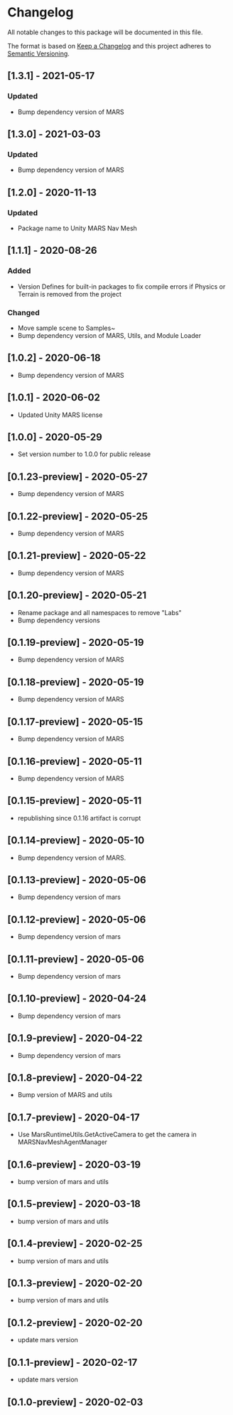 # Changelog
All notable changes to this package will be documented in this file.

The format is based on [Keep a Changelog](http://keepachangelog.com/en/1.0.0/)
and this project adheres to [Semantic Versioning](http://semver.org/spec/v2.0.0.html).

## [1.3.1] - 2021-05-17
### Updated
- Bump dependency version of MARS

## [1.3.0] - 2021-03-03
### Updated
- Bump dependency version of MARS

## [1.2.0] - 2020-11-13
### Updated
- Package name to Unity MARS Nav Mesh

## [1.1.1] - 2020-08-26
### Added
- Version Defines for built-in packages to fix compile errors if Physics or Terrain is removed from the project

### Changed
- Move sample scene to Samples~
- Bump dependency version of MARS, Utils, and Module Loader

## [1.0.2] - 2020-06-18
- Bump dependency version of MARS

## [1.0.1] - 2020-06-02
- Updated Unity MARS license

## [1.0.0] - 2020-05-29
- Set version number to 1.0.0 for public release

## [0.1.23-preview] - 2020-05-27
- Bump dependency version of MARS

## [0.1.22-preview] - 2020-05-25
- Bump dependency version of MARS

## [0.1.21-preview] - 2020-05-22
- Bump dependency version of MARS

## [0.1.20-preview] - 2020-05-21
- Rename package and all namespaces to remove "Labs"
- Bump dependency versions

## [0.1.19-preview] - 2020-05-19
- Bump dependency version of MARS

## [0.1.18-preview] - 2020-05-19
- Bump dependency version of MARS

## [0.1.17-preview] - 2020-05-15
- Bump dependency version of MARS

## [0.1.16-preview] - 2020-05-11
- Bump dependency version of MARS

## [0.1.15-preview] - 2020-05-11
- republishing since 0.1.16 artifact is corrupt

## [0.1.14-preview] - 2020-05-10
- Bump dependency version of MARS.

## [0.1.13-preview] - 2020-05-06
- Bump dependency version of mars

## [0.1.12-preview] - 2020-05-06
- Bump dependency version of mars

## [0.1.11-preview] - 2020-05-06
- Bump dependency version of mars

## [0.1.10-preview] - 2020-04-24
- Bump dependency version of mars

## [0.1.9-preview] - 2020-04-22
- Bump dependency version of mars

## [0.1.8-preview] - 2020-04-22
- Bump version of MARS and utils

## [0.1.7-preview] - 2020-04-17
- Use MarsRuntimeUtils.GetActiveCamera to get the camera in MARSNavMeshAgentManager

## [0.1.6-preview] - 2020-03-19
- bump version of mars and utils

## [0.1.5-preview] - 2020-03-18
- bump version of mars and utils

## [0.1.4-preview] - 2020-02-25
- bump version of mars and utils

## [0.1.3-preview] - 2020-02-20
- bump version of mars and utils

## [0.1.2-preview] - 2020-02-20
- update mars version

## [0.1.1-preview] - 2020-02-17
- update mars version

## [0.1.0-preview] - 2020-02-03
